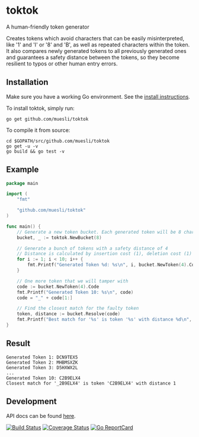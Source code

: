 toktok
======

A human-friendly token generator

Creates tokens which avoid characters that can be easily misinterpreted, like '1' and 'I' or '8' and 'B', as well as
repeated characters within the token. It also compares newly generated tokens to all previously generated ones and
guarantees a safety distance between the tokens, so they become resilient to typos or other human entry errors.

## Installation

Make sure you have a working Go environment. See the [install instructions](http://golang.org/doc/install.html).

To install toktok, simply run:

    go get github.com/muesli/toktok

To compile it from source:

    cd $GOPATH/src/github.com/muesli/toktok
    go get -u -v
    go build && go test -v

## Example
```go
package main

import (
	"fmt"

	"github.com/muesli/toktok"
)

func main() {
	// Generate a new token bucket. Each generated token will be 8 characters long
	bucket, _ := toktok.NewBucket(8)

	// Generate a bunch of tokens with a safety distance of 4
	// Distance is calculated by insertion cost (1), deletion cost (1) and substitution cost (2)
	for i := 1; i < 10; i++ {
		fmt.Printf("Generated Token %d: %s\n", i, bucket.NewToken(4).Code)
	}

	// One more token that we will tamper with
	code := bucket.NewToken(4).Code
	fmt.Printf("Generated Token 10: %s\n", code)
	code = "_" + code[1:]

	// Find the closest match for the faulty token
	token, distance := bucket.Resolve(code)
	fmt.Printf("Best match for '%s' is token '%s' with distance %d\n", code, token.Code, distance)
}
```

## Result
```
Generated Token 1: DCN9TEX5
Generated Token 2: MHBMSXZK
Generated Token 3: D5HXWX2L
...
Generated Token 10: C2B9ELX4
Closest match for '_2B9ELX4' is token 'C2B9ELX4' with distance 1
```

## Development

API docs can be found [here](http://godoc.org/github.com/muesli/toktok).

[![Build Status](https://secure.travis-ci.org/muesli/toktok.png)](http://travis-ci.org/muesli/toktok)
[![Coverage Status](https://coveralls.io/repos/github/muesli/toktok/badge.svg?branch=master)](https://coveralls.io/github/muesli/toktok?branch=master)
[![Go ReportCard](http://goreportcard.com/badge/muesli/toktok)](http://goreportcard.com/report/muesli/toktok)
